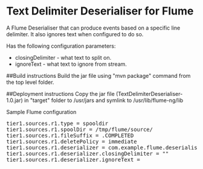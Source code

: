 # Text Delimiter Deserialiser for Flume
A Flume Deserialiser that can produce events based on a specific line delimiter. It also ignores text when configured to do so.

Has the following configuration parameters: 
* closingDelimiter - what text to split on.
* ignoreText - what text to ignore from stream.

##Build instructions
Build the jar file using "mvn package" command from the top level folder.

##Deployment instructions
Copy the jar file (TextDelimiterDeserialiser-1.0.jar) in "target" folder to /usr/jars and symlink to /usr/lib/flume-ng/lib

Sample Flume configuration
<pre>
tier1.sources.r1.type = spooldir
tier1.sources.r1.spoolDir = /tmp/flume/source/
tier1.sources.r1.fileSuffix = .COMPLETED
tier1.sources.r1.deletePolicy = immediate
tier1.sources.r1.deserializer = com.example.flume.deserialisers.TextDelimiterDeserialiser$Builder
tier1.sources.r1.deserializer.closingDelimiter = "</element>"
tier1.sources.r1.deserializer.ignoreText = <?xml version="1.0"?>
</pre>
